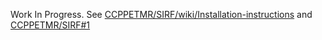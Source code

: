 Work In Progress. See [CCPPETMR/SIRF/wiki/Installation-instructions](https://github.com/CCPPETMR/SIRF/wiki/Installation-instructions) and [CCPPETMR/SIRF#1](https://github.com/CCPPETMR/SIRF/issues/1)
